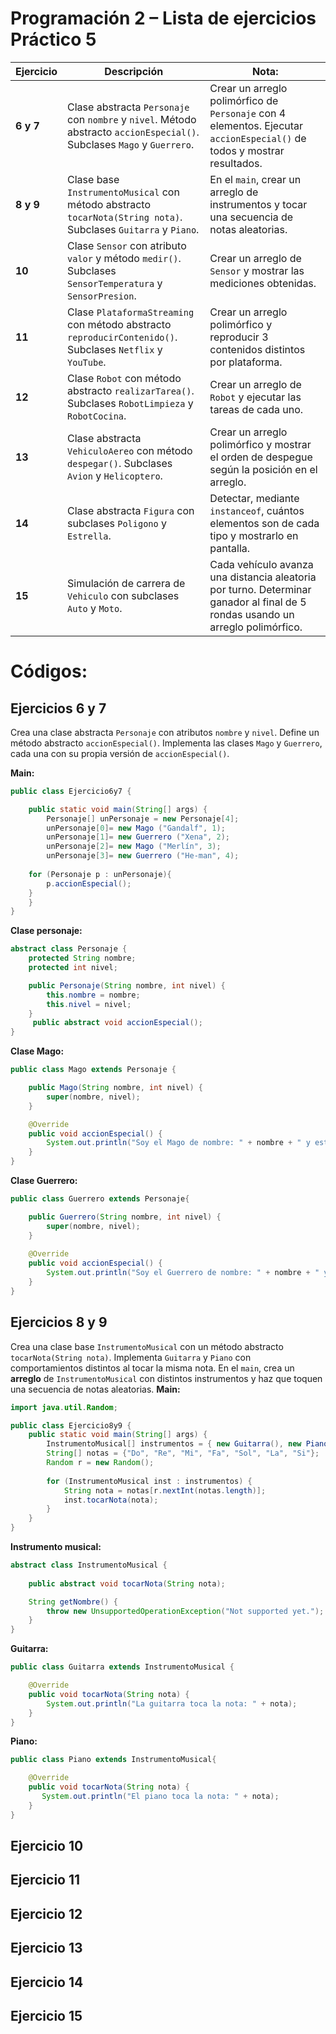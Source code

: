 # Programación 2 – Lista de ejercicios Práctico 5

| Ejercicio | Descripción | Nota: |
|-----------|-------------|-----------------------|
| **6 y 7** | Clase abstracta `Personaje` con `nombre` y `nivel`. Método abstracto `accionEspecial()`. Subclases `Mago` y `Guerrero`. | Crear un arreglo polimórfico de `Personaje` con 4 elementos. Ejecutar `accionEspecial()` de todos y mostrar resultados. |
| **8 y 9** | Clase base `InstrumentoMusical` con método abstracto `tocarNota(String nota)`. Subclases `Guitarra` y `Piano`. | En el `main`, crear un arreglo de instrumentos y tocar una secuencia de notas aleatorias. |
| **10** | Clase `Sensor` con atributo `valor` y método `medir()`. Subclases `SensorTemperatura` y `SensorPresion`. | Crear un arreglo de `Sensor` y mostrar las mediciones obtenidas. |
| **11** | Clase `PlataformaStreaming` con método abstracto `reproducirContenido()`. Subclases `Netflix` y `YouTube`. | Crear un arreglo polimórfico y reproducir 3 contenidos distintos por plataforma. |
| **12** | Clase `Robot` con método abstracto `realizarTarea()`. Subclases `RobotLimpieza` y `RobotCocina`. | Crear un arreglo de `Robot` y ejecutar las tareas de cada uno. |
| **13** | Clase abstracta `VehiculoAereo` con método `despegar()`. Subclases `Avion` y `Helicoptero`. | Crear un arreglo polimórfico y mostrar el orden de despegue según la posición en el arreglo. |
| **14** | Clase abstracta `Figura` con subclases `Poligono` y `Estrella`. | Detectar, mediante `instanceof`, cuántos elementos son de cada tipo y mostrarlo en pantalla. |
| **15** | Simulación de carrera de `Vehiculo` con subclases `Auto` y `Moto`. | Cada vehículo avanza una distancia aleatoria por turno. Determinar ganador al final de 5 rondas usando un arreglo polimórfico. |

# Códigos: 
## Ejercicios 6 y 7
Crea una clase abstracta `Personaje` con atributos `nombre` y `nivel`. Define un método abstracto
`accionEspecial()`. Implementa las clases `Mago` y `Guerrero`, cada una con su propia versión de
`accionEspecial()`.

**Main:**
```java
public class Ejercicio6y7 {

    public static void main(String[] args) {
        Personaje[] unPersonaje = new Personaje[4];
        unPersonaje[0]= new Mago ("Gandalf", 1);
        unPersonaje[1]= new Guerrero ("Xena", 2);
        unPersonaje[2]= new Mago ("Merlín", 3);
        unPersonaje[3]= new Guerrero ("He-man", 4);
    
    for (Personaje p : unPersonaje){
        p.accionEspecial();
    }
    }
}
```

**Clase personaje:**
```java
abstract class Personaje {
    protected String nombre;
    protected int nivel;

    public Personaje(String nombre, int nivel) {
        this.nombre = nombre;
        this.nivel = nivel;
    }
     public abstract void accionEspecial();
}
```

**Clase Mago:**
```java
public class Mago extends Personaje {

    public Mago(String nombre, int nivel) {
        super(nombre, nivel);
    }

    @Override
    public void accionEspecial() {
        System.out.println("Soy el Mago de nombre: " + nombre + " y estoy en el nivel: " + nivel);
    }
}
```
**Clase Guerrero:**
```java
public class Guerrero extends Personaje{

    public Guerrero(String nombre, int nivel) {
        super(nombre, nivel);
    }
    
    @Override
    public void accionEspecial() {
        System.out.println("Soy el Guerrero de nombre: " + nombre + " y estoy en el nivel: " + nivel);
    }
}
```
## Ejercicios 8 y 9
Crea una clase base `InstrumentoMusical` con un método abstracto `tocarNota(String nota)`.
Implementa `Guitarra` y `Piano` con comportamientos distintos al tocar la misma nota.
En el `main`, crea un **arreglo** de `InstrumentoMusical` con distintos instrumentos y haz que toquen una
secuencia de notas aleatorias.
**Main:**
```java
import java.util.Random;

public class Ejercicio8y9 { 
    public static void main(String[] args) { 
        InstrumentoMusical[] instrumentos = { new Guitarra(), new Piano(), new Guitarra(), new Piano() }; 
        String[] notas = {"Do", "Re", "Mi", "Fa", "Sol", "La", "Si"}; 
        Random r = new Random(); 
        
        for (InstrumentoMusical inst : instrumentos) { 
            String nota = notas[r.nextInt(notas.length)]; 
            inst.tocarNota(nota); 
        } 
    } 
}
```
**Instrumento musical:**
```java
abstract class InstrumentoMusical {
    
    public abstract void tocarNota(String nota);

    String getNombre() {
        throw new UnsupportedOperationException("Not supported yet."); 
    } 
}
```
**Guitarra:**
```java
public class Guitarra extends InstrumentoMusical {

    @Override
    public void tocarNota(String nota) {
        System.out.println("La guitarra toca la nota: " + nota);
    }
}
```
**Piano:**
```java
public class Piano extends InstrumentoMusical{

    @Override
    public void tocarNota(String nota) {
       System.out.println("El piano toca la nota: " + nota);
    }
}
```
## Ejercicio 10

## Ejercicio 11

## Ejercicio 12

## Ejercicio 13

## Ejercicio 14

## Ejercicio 15
